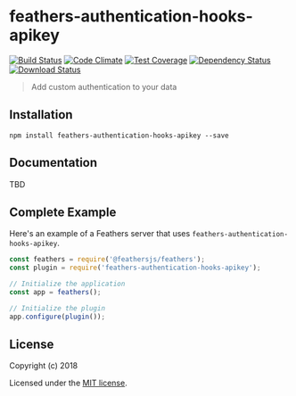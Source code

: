 # feathers-authentication-hooks-apikey

[![Build Status](https://travis-ci.org/feathersjs/feathers-authentication-hooks-apikey.png?branch=master)](https://travis-ci.org/feathersjs/feathers-authentication-hooks-apikey)
[![Code Climate](https://codeclimate.com/github/feathersjs/feathers-authentication-hooks-apikey/badges/gpa.svg)](https://codeclimate.com/github/feathersjs/feathers-authentication-hooks-apikey)
[![Test Coverage](https://codeclimate.com/github/feathersjs/feathers-authentication-hooks-apikey/badges/coverage.svg)](https://codeclimate.com/github/feathersjs/feathers-authentication-hooks-apikey/coverage)
[![Dependency Status](https://img.shields.io/david/feathersjs/feathers-authentication-hooks-apikey.svg?style=flat-square)](https://david-dm.org/feathersjs/feathers-authentication-hooks-apikey)
[![Download Status](https://img.shields.io/npm/dm/feathers-authentication-hooks-apikey.svg?style=flat-square)](https://www.npmjs.com/package/feathers-authentication-hooks-apikey)

> Add custom authentication to your data

## Installation

```
npm install feathers-authentication-hooks-apikey --save
```

## Documentation

TBD

## Complete Example

Here's an example of a Feathers server that uses `feathers-authentication-hooks-apikey`. 

```js
const feathers = require('@feathersjs/feathers');
const plugin = require('feathers-authentication-hooks-apikey');

// Initialize the application
const app = feathers();

// Initialize the plugin
app.configure(plugin());
```

## License

Copyright (c) 2018

Licensed under the [MIT license](LICENSE).
